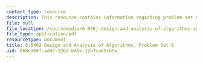 ```yaml
---
content_type: resource
description: This resource contains information regarding problem set 6.
file: null
file_location: /coursemedia/6-046j-design-and-analysis-of-algorithms-spring-2012/868cd66fad471262b45e12b7ca65cb5e_MIT6_046JS12_ps6.pdf
file_type: application/pdf
resourcetype: Document
title: 6.046J Design and Analysis of Algorithms, Problem Set 6
uid: 868cd66f-ad47-1262-b45e-12b7ca65cb5e
---
```

